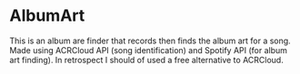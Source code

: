 # AlbumArt
This is an album are finder that records then finds the album art for a song. 
Made using ACRCloud API (song identification) and Spotify API (for album art finding).
In retrospect I should of used a free alternative to ACRCloud.
